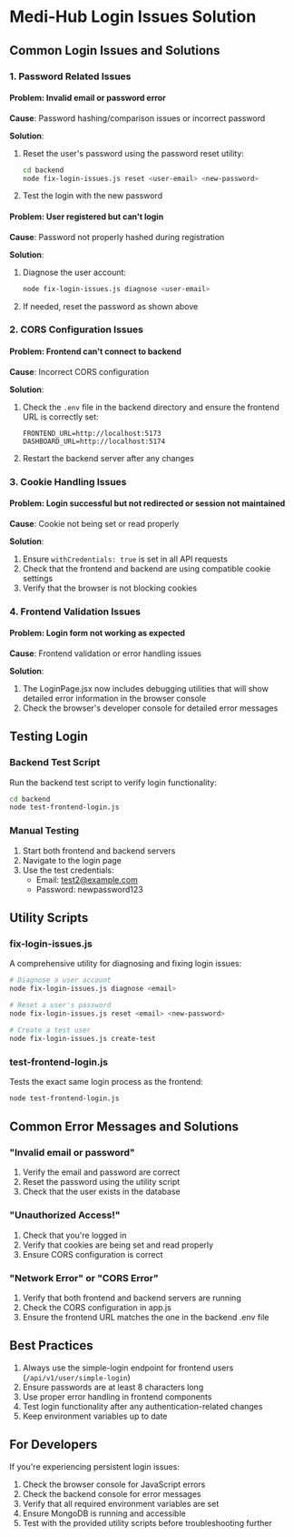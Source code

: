 # Medi-Hub Login Issues Solution

## Common Login Issues and Solutions

### 1. Password Related Issues

#### Problem: Invalid email or password error
**Cause**: Password hashing/comparison issues or incorrect password

**Solution**:
1. Reset the user's password using the password reset utility:
   ```bash
   cd backend
   node fix-login-issues.js reset <user-email> <new-password>
   ```

2. Test the login with the new password

#### Problem: User registered but can't login
**Cause**: Password not properly hashed during registration

**Solution**:
1. Diagnose the user account:
   ```bash
   node fix-login-issues.js diagnose <user-email>
   ```

2. If needed, reset the password as shown above

### 2. CORS Configuration Issues

#### Problem: Frontend can't connect to backend
**Cause**: Incorrect CORS configuration

**Solution**:
1. Check the `.env` file in the backend directory and ensure the frontend URL is correctly set:
   ```
   FRONTEND_URL=http://localhost:5173
   DASHBOARD_URL=http://localhost:5174
   ```

2. Restart the backend server after any changes

### 3. Cookie Handling Issues

#### Problem: Login successful but not redirected or session not maintained
**Cause**: Cookie not being set or read properly

**Solution**:
1. Ensure `withCredentials: true` is set in all API requests
2. Check that the frontend and backend are using compatible cookie settings
3. Verify that the browser is not blocking cookies

### 4. Frontend Validation Issues

#### Problem: Login form not working as expected
**Cause**: Frontend validation or error handling issues

**Solution**:
1. The LoginPage.jsx now includes debugging utilities that will show detailed error information in the browser console
2. Check the browser's developer console for detailed error messages

## Testing Login

### Backend Test Script
Run the backend test script to verify login functionality:
```bash
cd backend
node test-frontend-login.js
```

### Manual Testing
1. Start both frontend and backend servers
2. Navigate to the login page
3. Use the test credentials:
   - Email: test2@example.com
   - Password: newpassword123

## Utility Scripts

### fix-login-issues.js
A comprehensive utility for diagnosing and fixing login issues:
```bash
# Diagnose a user account
node fix-login-issues.js diagnose <email>

# Reset a user's password
node fix-login-issues.js reset <email> <new-password>

# Create a test user
node fix-login-issues.js create-test
```

### test-frontend-login.js
Tests the exact same login process as the frontend:
```bash
node test-frontend-login.js
```

## Common Error Messages and Solutions

### "Invalid email or password"
1. Verify the email and password are correct
2. Reset the password using the utility script
3. Check that the user exists in the database

### "Unauthorized Access!"
1. Check that you're logged in
2. Verify that cookies are being set and read properly
3. Ensure CORS configuration is correct

### "Network Error" or "CORS Error"
1. Verify that both frontend and backend servers are running
2. Check the CORS configuration in app.js
3. Ensure the frontend URL matches the one in the backend .env file

## Best Practices

1. Always use the simple-login endpoint for frontend users (`/api/v1/user/simple-login`)
2. Ensure passwords are at least 8 characters long
3. Use proper error handling in frontend components
4. Test login functionality after any authentication-related changes
5. Keep environment variables up to date

## For Developers

If you're experiencing persistent login issues:

1. Check the browser console for JavaScript errors
2. Check the backend console for error messages
3. Verify that all required environment variables are set
4. Ensure MongoDB is running and accessible
5. Test with the provided utility scripts before troubleshooting further